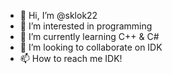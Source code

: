 - 👋 Hi, I’m @sklok22
- 👀 I’m interested in programming
- 🌱 I’m currently learning C++ & C#
- 💞️ I’m looking to collaborate on IDK
- 📫 How to reach me IDK!

<!---
sklok22/sklok22 is a ✨ special ✨ repository because its `README.md` (this file) appears on your GitHub profile.
You can click the Preview link to take a look at your changes.
--->
